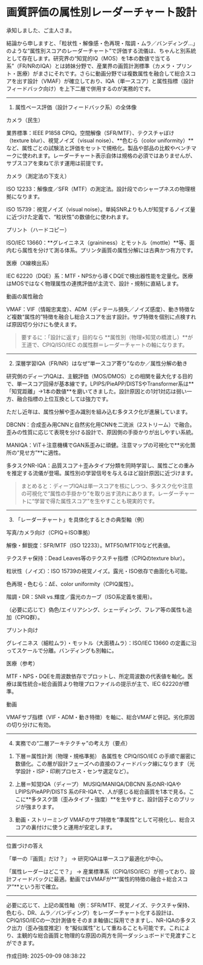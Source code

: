 # 画質評価の属性別レーダーチャート設計

承知しました、ご主人さま。

結論から申しますと、「粒状性・解像感・色再現・階調・ムラ／バンディング…」のような“属性別スコアのレーダーチャート”で評価する流儀は、ちゃんと別系統として存在します。研究界の“知覚的IQ（MOS）を1本の数値で当てる系”（FR/NRのIQA）とは姉妹分野で、産業界の画質計測標準（カメラ・プリント・医療）がまさにそれです。さらに動画分野では複数属性を融合して総合スコアを出す設計（VMAF）が確立しており、IQA（単一スコア）と属性指標（設計フィードバック向け）を上下二層で併用するのが実務的です。


---

1) 属性ベース評価（設計フィードバック系）の全体像

カメラ（民生）

業界標準：IEEE P1858 CPIQ。空間解像（SFR/MTF）、テクスチャぼけ（texture blur）、視覚ノイズ（visual noise）、**色むら（color uniformity）**など、属性ごとの試験法と評価をセットで規格化。製品や部品の比較やベンチマークに使われます。レーダーチャート表示自体は規格の必須ではありませんが、サブスコアを束ねて示す運用は前提です。


カメラ（測定法の下支え）

ISO 12233：解像度／SFR（MTF）の測定法。設計段でのシャープネスの物理根拠になります。

ISO 15739：視覚ノイズ（visual noise）。単純SNRよりも人が知覚するノイズ量に近づけた定義で、“粒状性”の数値化に使われます。


プリント（ハードコピー）

ISO/IEC 13660：**グレイニネス（graininess）とモットル（mottle）**等、面内むら属性を分けて測る体系。プリンタ画質の属性分解には古典かつ有力です。


医療（X線検出系）

IEC 62220（DQE）系：MTF・NPSから導くDQEで検出器性能を定量化。医療はMOSではなく物理属性の連携評価が主流で、設計・規制に直結します。


動画の属性融合

VMAF：VIF（情報忠実度）、ADM（ディテール損失／ノイズ感度）、動き特徴など複数“属性的”特徴を融合し総合スコアを出す設計。サブ特徴を個別に点検すれば原因切り分けにも使えます。


> 要するに：「設計に返す」目的なら **属性別（物理×知覚の橋渡し）**が王道で、CPIQ/ISO/IEC の属性群＝レーダーチャートの軸になります。




---

2) 深層学習IQA（FR/NR）はなぜ“単一スコア寄り”なのか／属性分解の動き

研究側のディープIQAは、主観評価（MOS/DMOS）との相関を最大化する目的で、単一スコア回帰が基本線です。LPIPS/PieAPP/DISTSやTransformer系は**「知覚距離」→1本の数値**を磨いてきました。設計原因との1対1対応は弱い一方、融合指標の上位互換としては強力です。

ただし近年は、属性分解や歪み識別を組み込む多タスク化が進展しています。

DBCNN：合成歪み用CNNと自然劣化用CNNを二流派（2ストリーム）で融合。歪みの性質に応じて表現を分ける設計で、原因側の手掛かりが出しやすい系統。

MANIQA：ViT＋注意機構でGAN系歪みに頑健。注意マップの可視化で**劣化箇所の“見せ方”**に適性。

多タスクNR-IQA：品質スコア＋歪みタイプ分類を同時学習し、属性ごとの重みを推定する流儀が登場。属性別の学習信号を与えるほど設計原因に近づけます。


> まとめると：ディープIQAは単一スコアを核にしつつ、多タスク化や注意の可視化で“属性の手掛かり”を取り出す流れにあります。レーダーチャートに“学習で得た属性スコア”を生やすことも現実的です。




---

3) 「レーダーチャート」を具体化するときの典型軸（例）

写真/カメラ向け（CPIQ＋ISO準拠）

解像・鮮鋭度：SFR/MTF（ISO 12233）。MTF50/MTF10など代表値。

テクスチャ保持：Dead Leaves等のテクスチャ指標（CPIQのtexture blur）。

粒状性（ノイズ）：ISO 15739の視覚ノイズ。露光・ISO依存で曲面化も可能。

色再現・色むら：ΔE、color uniformity（CPIQ属性）。

階調・DR：SNR vs.輝度／露光のカーブ（ISO系定義を援用）。

（必要に応じて）偽色/エイリアシング、シェーディング、フレア等の属性も追加（CPIQ群）。


プリント向け

グレイニネス（細粒ムラ）・モットル（大面積ムラ）：ISO/IEC 13660 の定義に沿ってスケールで分離。バンディングも別軸に。


医療（参考）

MTF・NPS・DQEを周波数依存でプロットし、所定周波数の代表値を軸化。医療は属性統合=総合画質より物理プロファイルの提示が主で、IEC 62220が標準。


動画

VMAFサブ指標（VIF・ADM・動き特徴）を軸に、総合VMAFと併記。劣化原因の切り分けに有効。



---

4) 実務での“二層アーキテクチャ”の考え方（要点）

1. 下層＝属性計測（物理・規格準拠）
各属性を CPIQ/ISO/IEC の手順で厳密に数値化。この層が設計フェーズへの直接のフィードバック線になります（光学設計・ISP・印刷プロセス・センサ選定など）。


2. 上層＝知覚IQA（ディープ）
MUSIQ/MANIQA/DBCNN 系のNR-IQAやLPIPS/PieAPP/DISTS 系のFR-IQAで、人が感じる総合画質を1本で見る。ここに**多タスク頭（歪みタイプ・強度）**を生やすと、設計因子とのブリッジが強まります。


3. 動画・ストリーミング
VMAFのサブ特徴を“準属性”として可視化し、総合スコアの裏付けに使うと運用が安定します。




---

位置づけの答え

「単一の『画質』だけ？」 → 研究IQAは単一スコア最適化が中心。

「属性レーダーはどこで？」 → 産業標準系（CPIQ/ISO/IEC）が担っており、設計フィードバックに最適。動画ではVMAFが**“属性的特徴の融合＋総合スコア”**という形で確立。



---

必要に応じて、上記の属性軸（例：SFR/MTF、視覚ノイズ、テクスチャ保持、色むら、DR、ムラ／バンディング）をレーダーチャート化する設計は、CPIQ/ISO/IECの一次計測値をそのまま軸値に採用できますし、NR-IQAの多タスク出力（歪み強度推定）を“擬似属性”として重ねることも可能です。これにより、主観的な総合画質と物理的な原因の両方を同一ダッシュボードで見渡すことができます。



作成日時: 2025-09-09 08:38:22
